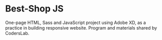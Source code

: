 # Best-Shop JS
One-page HTML, Sass and  JavaScript project using Adobe XD, as a practice in building responsive website.
Program and materials shared by CodersLab.